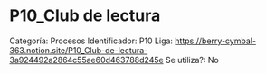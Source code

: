 # P10_Club de lectura

Categoría: Procesos
Identificador: P10
Liga: https://berry-cymbal-363.notion.site/P10_Club-de-lectura-3a924492a2864c55ae60d463788d245e
Se utiliza?: No